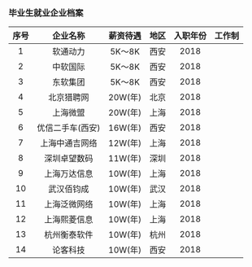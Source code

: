 ### 毕业生就业企业档案
| 序号 | 企业名称 | 薪资待遇 | 地区 | 入职年份 | 工作制 |
| :----:| :----:| :----: | :----: | :----: | :----: |
| 1 | 软通动力 | 5K～8K | 西安 | 2018 |  |
| 2 | 中软国际 | 5K～8K | 西安 | 2018 |  |
| 3 | 东软集团 | 5K～8K | 西安 | 2018 |  |
| 4 | 北京猎聘网 | 20W(年) | 北京 | 2018 |  |
| 5 | 上海微盟 | 20W(年) | 上海 | 2018 |  |
| 6 | 优信二手车(西安) | 16W(年) | 西安 | 2018 |  |
| 7 | 上海中通吉网络 | 12W(年) | 上海 | 2018 |  |
| 8 | 深圳卓望数码 | 11W(年) | 深圳 | 2018 |  |
| 9 | 上海万达信息 | 10W(年) | 上海 | 2018 |  |
| 10 | 武汉佰钧成 | 10W(年) | 武汉 | 2018 |  |
| 11 | 上海泛微网络 | 10W(年) | 上海 | 2018 |  |
| 12 | 上海熙菱信息 | 10W(年) | 上海 | 2018 |  |
| 13 | 杭州衡泰软件 | 10W(年) | 杭州 | 2018 |  |
| 14 | 论客科技 | 10W(年) | 西安 | 2018 |  |
